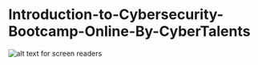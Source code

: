 # Introduction-to-Cybersecurity-Bootcamp-Online-By-CyberTalents

![alt text for screen readers](https://miro.medium.com/v2/resize:fit:1400/format:webp/1*IO8e-7nlJ7quKbZPMZ0_xw.png "Text to show on mouseover")
